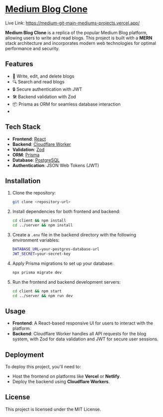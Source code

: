 # [Medium Blog Clone](https://medium-git-main-mediums-projects.vercel.app/) 
Live Link: https://medium-git-main-mediums-projects.vercel.app/

**Medium Blog Clone** is a replica of the popular Medium Blog platform, allowing users to write and read blogs. This project is built with a **MERN** stack architecture and incorporates modern web technologies for optimal performance and security.

## Features
- 📝 Write, edit, and delete blogs
- 🔍 Search and read blogs
- 🔒 Secure authentication with JWT
- 🛠 Backend validation with Zod
- 📦 Prisma as ORM for seamless database interaction
- 

## Tech Stack
- **Frontend**: [React](https://reactjs.org/)
- **Backend**: [Cloudflare Worker](https://workers.cloudflare.com/)
- **Validation**: [Zod](https://github.com/colinhacks/zod)
- **ORM**: [Prisma](https://www.prisma.io/)
- **Database**: [PostgreSQL](https://www.postgresql.org/)
- **Authentication**: JSON Web Tokens (JWT)

## Installation

1. Clone the repository:
   ```bash
   git clone <repository-url>
   ```
2. Install dependencies for both frontend and backend:
   ```bash
   cd client && npm install
   cd ../server && npm install
   ```

3. Create a `.env` file in the backend directory with the following environment variables:
   ```bash
   DATABASE_URL=your-postgres-database-url
   JWT_SECRET=your-secret-key
   ```

4. Apply Prisma migrations to set up your database:
   ```bash
   npx prisma migrate dev
   ```

5. Run the frontend and backend development servers:
   ```bash
   cd client && npm start
   cd ../server && npm run dev
   ```

## Usage
- **Frontend**: A React-based responsive UI for users to interact with the platform.
- **Backend**: Cloudflare Worker handles all API requests for the blog system, with Zod for data validation and JWT for secure user sessions.

## Deployment
To deploy this project, you'll need to:
- Host the frontend on platforms like **Vercel** or **Netlify**.
- Deploy the backend using **Cloudflare Workers**.
  
## License
This project is licensed under the MIT License.
